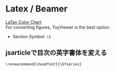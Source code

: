 # Latex / Beamer
[LaTex Color Chart](http://latexcolor.com/)  
For converting figures, ToyViewer is the best option.

* Section Symbol: `\S`

## jsarticleで目次の英字書体を変える
`\renewcommand{\headfont}{\bfseries}`
